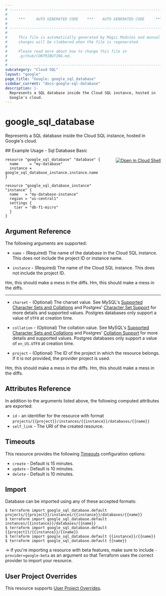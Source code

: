 ```yaml
---
# ----------------------------------------------------------------------------
#
#     ***     AUTO GENERATED CODE    ***    AUTO GENERATED CODE     ***
#
# ----------------------------------------------------------------------------
#
#     This file is automatically generated by Magic Modules and manual
#     changes will be clobbered when the file is regenerated.
#
#     Please read more about how to change this file in
#     .github/CONTRIBUTING.md.
#
# ----------------------------------------------------------------------------
subcategory: "Cloud SQL"
layout: "google"
page_title: "Google: google_sql_database"
sidebar_current: "docs-google-sql-database"
description: |-
  Represents a SQL database inside the Cloud SQL instance, hosted in
  Google's cloud.
---
```


# google\_sql\_database

Represents a SQL database inside the Cloud SQL instance, hosted in
Google's cloud.



<div class = "oics-button" style="float: right; margin: 0 0 -15px">
  <a href="https://console.cloud.google.com/cloudshell/open?cloudshell_git_repo=https%3A%2F%2Fgithub.com%2Fterraform-google-modules%2Fdocs-examples.git&cloudshell_working_dir=sql_database_basic&cloudshell_image=gcr.io%2Fgraphite-cloud-shell-images%2Fterraform%3Alatest&open_in_editor=main.tf&cloudshell_print=.%2Fmotd&cloudshell_tutorial=.%2Ftutorial.md" target="_blank">
    <img alt="Open in Cloud Shell" src="//gstatic.com/cloudssh/images/open-btn.svg" style="max-height: 44px; margin: 32px auto; max-width: 100%;">
  </a>
</div>
## Example Usage - Sql Database Basic


```hcl
resource "google_sql_database" "database" {
  name     = "my-database"
  instance = google_sql_database_instance.instance.name
}

resource "google_sql_database_instance" "instance" {
  name   = "my-database-instance"
  region = "us-central1"
  settings {
    tier = "db-f1-micro"
  }
}
```

## Argument Reference

The following arguments are supported:


* `name` -
  (Required)
  The name of the database in the Cloud SQL instance.
  This does not include the project ID or instance name.

* `instance` -
  (Required)
  The name of the Cloud SQL instance. This does not include the project
  ID.

Hm, this should make a mess in the diffs.
Hm, this should make a mess in the diffs.

- - -


* `charset` -
  (Optional)
  The charset value. See MySQL's
  [Supported Character Sets and Collations](https://dev.mysql.com/doc/refman/5.7/en/charset-charsets.html)
  and Postgres' [Character Set Support](https://www.postgresql.org/docs/9.6/static/multibyte.html)
  for more details and supported values. Postgres databases only support
  a value of `UTF8` at creation time.

* `collation` -
  (Optional)
  The collation value. See MySQL's
  [Supported Character Sets and Collations](https://dev.mysql.com/doc/refman/5.7/en/charset-charsets.html)
  and Postgres' [Collation Support](https://www.postgresql.org/docs/9.6/static/collation.html)
  for more details and supported values. Postgres databases only support
  a value of `en_US.UTF8` at creation time.

* `project` - (Optional) The ID of the project in which the resource belongs.
    If it is not provided, the provider project is used.

Hm, this should make a mess in the diffs.
Hm, this should make a mess in the diffs.

## Attributes Reference

In addition to the arguments listed above, the following computed attributes are exported:

* `id` - an identifier for the resource with format `projects/{{project}}/instances/{{instance}}/databases/{{name}}`
* `self_link` - The URI of the created resource.


## Timeouts

This resource provides the following
[Timeouts](/docs/configuration/resources.html#timeouts) configuration options:

- `create` - Default is 15 minutes.
- `update` - Default is 10 minutes.
- `delete` - Default is 10 minutes.

## Import

Database can be imported using any of these accepted formats:

```
$ terraform import google_sql_database.default projects/{{project}}/instances/{{instance}}/databases/{{name}}
$ terraform import google_sql_database.default instances/{{instance}}/databases/{{name}}
$ terraform import google_sql_database.default {{project}}/{{instance}}/{{name}}
$ terraform import google_sql_database.default {{instance}}/{{name}}
$ terraform import google_sql_database.default {{name}}
```

-> If you're importing a resource with beta features, make sure to include `-provider=google-beta`
as an argument so that Terraform uses the correct provider to import your resource.

## User Project Overrides

This resource supports [User Project Overrides](https://www.terraform.io/docs/providers/google/guides/provider_reference.html#user_project_override).
